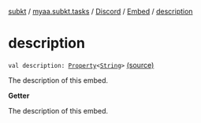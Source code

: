 [subkt](../../../index.md) / [myaa.subkt.tasks](../../index.md) / [Discord](../index.md) / [Embed](index.md) / [description](./description.md)

# description

`val description: `[`Property`](https://docs.gradle.org/current/javadoc/org/gradle/api/provider/Property.html)`<`[`String`](https://kotlinlang.org/api/latest/jvm/stdlib/kotlin/-string/index.html)`>` [(source)](https://github.com/Myaamori/SubKt/blob/0.1.8/src/main/kotlin/myaa/subkt/tasks/discordtask.kt#L257)

The description of this embed.

**Getter**

The description of this embed.

